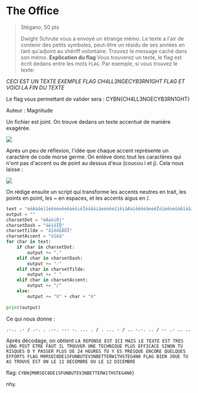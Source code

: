 # The Office
> Stégano, 50 pts
> 
> Dwight Schrute vous a envoyé un étrange mémo. Le texte a l'air de contenir des petits symboles, peut-être un résidu de ses années en tant qu'adjoint au shériff volontaire. Trouvez le message caché dans son mémo.
> **Explication du flag**
> Vous trouverez un texte, le flag est écrit dedans entre les mots `FLAG`. Par exemple, si vous trouvez le texte:
> 
*CECI EST UN TEXTE EXEMPLE FLAG CH4LL3NGECYB3RN1GHT FLAG ET VOICI LA FIN DU TEXTE*
>
Le flag vous permettant de valider sera :
CYBN{CH4LL3NGECYB3RN1GHT}
>
Auteur : Magnitude

Un fichier est joint. On trouve dedans un texte accentué de manière exagérée.

![](https://i.imgur.com/rG6GEQe.png)

Après un peu de réflexion, l'idée que chaque accent représente un caractère de code morse germe. On enlève donc tout les caractères qui n'ont pas d'accent ou de point au dessus d'eux (coucou i et j). Cela nous laisse : 

![](https://i.imgur.com/Of1Vha5.png)

On rédige ensuite un script qui transforme les accents neutres en trait, les points en point, les ~ en espaces, et les accents aigus en /.

```py
text = "ėēȦȧãėīĩéẽȯōėẽėẽȧēōiẽĪēāãōiãėėȯẽėĩíẽiãȦȧiẽēẽéãėėẽĪȯīėẽȯėõáẽīāãiāĩėiẽȯėėĩóĩiīȯiẽėõíõēẽėĩēiiīõāãȯãóẽėõiȯėãēẽéẽīãėāȯĩȧãȧiėẽéẽȯōėiãōēīĩēȦãīōȧĩéẽȧŌāiĩiẽėiōãēãéĩȧĩēõȧāȯãiõáĩiėōiẽiāẽiėāãōĩéĩȧȯãėāȯiÃíõīẽiīȯĩōīāãėiōãiȯėāẽėẽiēiẽéẽėiāõīȧãiẽáĩāĨȯẽīėēėĩȯėȧėẽīėẽėėĩēēȯōõėėēĩėãóĩȧāīȮĩȧīiėõėėīĩȯėėõéẽėĩėėāėãȧȯōėẽȯȧẽāėīėẽȧāõēȯēiẽiãéĩėȧȯĩȧȧẽēȧẽīāēõīėõíẽēãėȧōãóẽȯīėĩėėĩȯiȯĩīēȯēĩiiēẽėõȯiėãíẽēėėĩóĩāėīīẽáãėāōȯĩȯīẽėėiõėiiõȯẽėēȯõáõiīōȧãȯāėȯẽiėōõȯėėĩíẼīȧėãiẽéẽiėēēīẽėȯėėīĩáãėiėȧõėẽȯȧēãȯōėẽėõėiȯõéãīãȯėīõéĩīȦīōãéẽėãȧėėõáõėēīȯĩȧōiõėẽėiėĩōīȯīẽėėīẽėõíãėĩēȧĩōiāėẽēāēĩiōėĩiãéõōēėōĩėėēẽȯãėīȧiẽōēȧōẽėėēẽiõiiėÕéĩėõėȯōėõȧȧīȯẽōīāãȯēiẽīõiȯėẽóãȯȧēėẽiēėėãiōãōāėĩéõēōĨēāēōāãȧēiãėėȧõėãōiēȯõēīīēōẽēȧėÃȯĩėēāēōẽėȯȧẽiėōȧẽȧȯōẽīiẽāȯėȧõiȯōẽōãȧẽėėiēãȧėėēōẽōȧĩāȧėȦẽȧõōẽāãȯẽȧīiẽiīēẽȧēāēāõāẽėiiȯãȯiiĩāõiĩēīėẽėėȧȯēĩāȦẽāāōāōẽáẽȯėēėẽiīȯȧĩȯēõāīȧẽáẽīėȧėẽiȧẽėõēȯãéãiēōāẽāīāĩėiōẽȧõéãōĩȧėīẽéãȧīĩȧȧėĩáẽīõėēȧõīīīãȯȧīãiėiāãȯĩóãiẽiėėãōãéẽēīīẽāėãíĩȯēȧėãėãóãȯēōāōĩȯēēāāõíÃīėȮẽȧẽāėāȧãȧĩīēẽōȯiȧẽėēȦãėẽíẽāēōẽėȯīãóãiōȧȧẽȧĩóõȯēīāōẽiȧīīēãéĩīȯȧãjȯẽēėāėõėẽēōãēȯȧėãȯōiãė"  
output = ""  
charsetDot = "ėȦȧȯiȮj"  
charsetDash = "āēīōĪŌ"  
charsetTilde = "ãĩẽõẼÃÕĨ"  
charsetAccent = "óíéá"  
for char in text:  
    if char in charsetDot:  
        output += "."  
    elif char in charsetDash:  
        output += "-"  
    elif char in charsetTilde:  
        output += " "  
    elif char in charsetAccent:  
        output += "/"  
    else:  
        output += "X" + char + "X"  
 
print(output)
```

Ce qui nous donne : 
```txt
.-.. .- / .-. . .--. --- -. ... . / . ... - / .. -.-. .. / -- .- .. ... / .-.. . / - . -..- - . / . ... - / - .-. . ... / .-.. --- -. --. / .--. . ..- - / . - .-. . / ..-. .- ..- - / .. .-.. / - .-. --- ..- ...- . .-. / ..- -. . / - . -.-. .... -. .. --.- ..- . / .--. .-.. ..- ... / . ..-. ..-. .. -.-. .- -.-. . / ... .. -. --- -. / - ..- / .-. .. ... --.- ..- . ... / -.. / -.-- / .--. .- ... ... . .-. / .--. .-.. ..- ... / -.. . / ..--- ....- / .... . ..- .-. . ... / - ..- / -.-- / . ... / .--. .-. . ... --.- ..- . / . -. -.-. --- .-. . / --.- ..- . .-.. --.- ..- . ... / . ..-. ..-. --- .-. - ... / ..-. .-.. .- --. / -- ----- .-. ... . -.-. ----- -.. . .---- ... ..-. ..- -. -... ..- - . ...- ...-- -. -... . - - . .-. .-- .---- - .... ... - . --. ....- -. ----- / ..-. .-.. .- --. / -... .. . -. / .--- --- ..- . / - ..- / .- ... / - .-. --- ..- ...- . / . ... - / --- -. / .-.. . / .---- .---- / -.. . -.-. . -- -... .-. . / --- ..- / .-.. . / .---- ..--- / -.. .. -.-. . -- -... .-. .
```

Après décodage, on obtient `LA REPONSE EST ICI MAIS LE TEXTE EST TRES LONG PEUT ETRE FAUT IL TROUVER UNE TECHNIQUE PLUS EFFICACE SINON TU RISQUES D Y PASSER PLUS DE 24 HEURES TU Y ES PRESQUE ENCORE QUELQUES EFFORTS FLAG M0RSEC0DE1SFUNBUTEV3NBETTERW1THSTEG4N0 FLAG BIEN JOUE TU AS TROUVE EST ON LE 11 DECEMBRE OU LE 12 DICEMBRE`

flag: `CYBN{M0RSEC0DE1SFUNBUTEV3NBETTERW1THSTEG4N0}`

nhy.